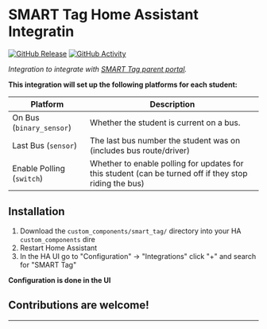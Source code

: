 # SMART Tag Home Assistant Integratin

[![GitHub Release][releases-shield]][releases]
[![GitHub Activity][commits-shield]][commits]

_Integration to integrate with [SMART Tag parent portal](https://parent.smart-tag.net)._

**This integration will set up the following platforms for each student:**

Platform | Description
-- | --
On Bus (`binary_sensor`) | Whether the student is current on a bus.
Last Bus (`sensor`) | The last bus number the student was on (includes bus route/driver)
Enable Polling (`switch`) | Whether to enable polling for updates for this student (can be turned off if they stop riding the bus)

## Installation

1. Download the `custom_components/smart_tag/` directory into your HA `custom_components` dire
1. Restart Home Assistant
1. In the HA UI go to "Configuration" -> "Integrations" click "+" and search for "SMART Tag"

**Configuration is done in the UI**

<!---->

## Contributions are welcome!


***

[commits-shield]: https://img.shields.io/github/commit-activity/y/grimsteel/homeassistant-smart-tag.svg?style=for-the-badge
[commits]: https://github.com/grimsteel/homeassistant-smart-tag/commits/main

[releases-shield]: https://img.shields.io/github/release/grimsteel/homeassistant-smart-tag.svg?style=for-the-badge
[releases]: https://github.com/grimsteel/homeassistant-smart-tag/releases
